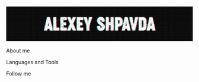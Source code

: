 [![Header](https://github.com/rixittt/rixittt/blob/main/assets/header.png)](https://crowndigital.ru)

About me

Languages and Tools

Follow me